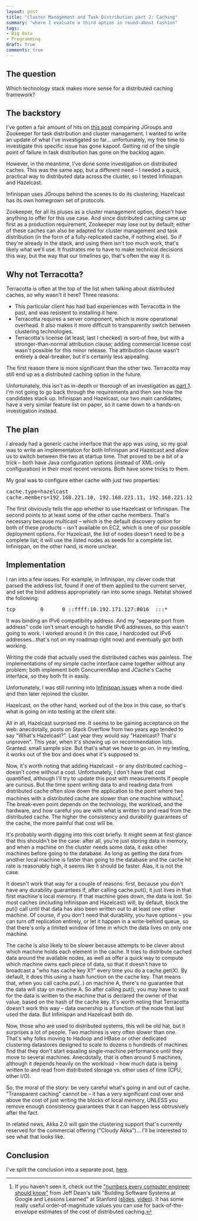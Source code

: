 ```yaml
--- 
layout: post
title: "Cluster Management and Task Distribution part 2: Caching"
summary: "where I evaluate a third option in round-about fashion"
tags: 
- Big Data
- Programming
draft: true
comments: true
---
```


<h2>The question</h2>
Which technology stack makes more sense for a distributed caching framework?

<h2>The backstory</h2>

I've gotten a fair amount of hits on <a href="http://www.matt-thinks-so.com/2011/01/29/cluster-management-and-task-distribution-zookeeper-vs-jgroups.html">this post</a> comparing JGroups and Zookeeper for task distribution and cluster management. 
I wanted to write an update of what I've investigated so far... unfortunately, my free time to investigate this specific issue has gone kapoof. Getting rid of the single point of failure in task distribution has gone on the backlog again. 

However, in the meantime, I've done some investigation on distributed caches. This was the same app, but a different need – I needed a quick, practical way to distributed data across the cluster, so I tested Infinispan and Hazelcast. <br>

Infinispan uses JGroups behind the scenes to do its clustering; Hazelcast has its own homegrown set of protocols.

Zookeeper, for all its pluses as a cluster management option, doesn't have anything to offer for this use case. And since distributed caching came up first as a production requirement, Zookeeper may lose out by default; either of these caches can also be adapted for cluster management and task distribution (in the form of a fully-replicated cache, if nothing else). So if they're already in the stack, and using them isn't too much work, that's likely what we'll use. It frustrates me to have to make technical decisions this way, but the way that our timelines go, that's often the way it is. 

<h2>Why not Terracotta?</h2>

Terracotta is often at the top of the list when talking about distributed caches, so why wasn't it here? 
Three reasons: 
<ul>
  <li>This particular client has had bad experiences with Terracotta in the past, and was resistent to installing it here.</li>
  <li>Terracotta requires a server component, which is more operational overhead.  It also makes it more difficult to transparently switch between clustering technologies.</li>
  <li>Terracotta's license (at least, last I checked) is sort-of free, but with a stronger-than-normal attribution clause; adding commercial license cost wasn't possible for this minor release. The attribution clause wasn't entirely a deal-breaker, but it's certainly less appealing.</li>
</ul>

The first reason there is more significant than the other two. Terracotta may still end up as a distributed caching option in the future.

Unfortunately, this isn't as in-depth or thorough of an investigation as <a href="http://www.matt-thinks-so.com/2011/01/29/cluster-management-and-task-distribution-zookeeper-vs-jgroups.html">part 1</a>. I'm not going to go back through the requirements and then see how the candidates stack up. Infinispan and Hazelcast, our two main candidates, have a very similar feature list on paper, so it came down to a hands-on investigation instead. 

<h2>The plan</h2>

I already had a generic cache interface that the app was using, so my goal was to write an implementation for both Infinispan and Hazelcast and allow us to switch between the two at startup time. That proved to be a bit of a trick – both have Java configuration options (instead of XML-only configuration) in their most recent versions. Both have some tricks to them.<br>

My goal was to configure either cache with just two properties: 
<pre>
cache.type=hazelcast
cache.members=192.168.221.10, 192.168.221.11, 192.168.221.12, 192.168.221.13
</pre>

The first obviously tells the app whether to use Hazelcast or Infinispan. The second points to at least some of the other cache members. That's necessary because multicast – which is the default discovery option for both of these products – isn't available on EC2, which is one of our possible deployment options. For Hazelcast, the list of nodes doesn't need to be a complete list; it will use the listed nodes as seeds for a complete list. Infinispan, on the other hand, is more unclear.

<h2>Implementation</h2>

I ran into a few issues. For example, in Infinispan, my clever code that parsed the address list, found if one of them applied to the current server, and set the bind address appropriately ran into some snags.  Netstat showed the following: 

<pre>
tcp        0      0 ::ffff:10.192.171.127:8016  :::*                        LISTEN      
</pre>

It was binding an IPv6 compatibility address. And my "separate port from address" code isn't smart enough to handle IPv6 addresses, so this wasn't going to work.
I worked around it (in this case, I hardcoded out IPv6 addresses...that's not on my roadmap right now) and eventually got both working.

Writing the code that actually used the distributed caches was painless. The implementations of my simple cache interface came together without any problem; both implement both ConcurrentMap and JCache's Cache interface, so they both fit in easily.

Unfortunately, I was still running into <a href="https://issues.jboss.org/browse/JGRP-1253">Infinispan issues</a> when a node died and then later rejoined the cluster. 

Hazelcast, on the other hand, worked out of the box in this case, so that's what is going on into testing at the client site.

All in all, Hazelcast surprised me.  It seems to be gaining acceptance on the web:  anecdotally, posts on Stack Overflow from two years ago tended to say "What's Hazelcast?".  Last year they would say "Hazelcast? That's unproven". This year, when it's showing up on recommendation lists. Granted: small sample size. But that's what we have to go on.
In my testing, it works out of the box and does what it's supposed to.

Now, it's worth noting that adding Hazelcast – or any distributed caching – doesn't come without a cost. Unfortunately, I don't have that cost quantified, although I'll try to update this post with measurements if people are curious. But the time spent writing data to and reading data from distributed cache often slow down the application to the point where two machines with a distributed cache are slower than one machine without[^1]. The break-even point depends on the technology, the workload, and the hardware, and how careful you are with what is written to and read from the distributed cache. The higher the consistency and durability guarantees of the cache, the more painful that cost will be.  

It's probably worth digging into this cost briefly. It might seem at first glance that this shouldn't be the case: after all, you're just storing data in memory, and when a machine on the cluster needs some data, it asks other machines before going to the database. As long as getting the data from another local machine is faster than going to the database and the cache hit rate is reasonably high, it seems like it should be faster.  Alas, it is not the case. 

It doesn't work that way for a couple of reasons: first, because you don't have any durability guarantees if, after calling cache.put(), it just lives in that first machine's local memory. If that machine goes down, the data is lost. So most caches (including Infinispan and Hazelcast) will, by default, block the put() call until that data has also been written out to at least one other machine. Of course, if you don't need that durability, you have options – you can turn off replication entirely, or let it happen in a write-behind queue, so that there's only a limited window of time in which the data lives on only one machine.

The cache is also likely to be slower because attempts to be clever about which machine holds each element in the cache. It tries to distribute cached data around the available nodes, as well as offer a quick way to compute which machine owns each piece of data, so that it doesn't have to broadcast a "who has cache key X?" every time you do a cache.get(X).  By default, it does this using a hash function on the cache key.  That means that, when you call cache.put(..) on machine A, there's no guarantee that the data will stay on machine A. So after calling put(), you may have to wait for the data is written to the machine that is declared the owner of that value, based on the hash of the cache key. It's worth noting that Terracotta doesn't work this way – data ownership is a function of the node that last used the data. But Infinispan and Hazelcast both do. 

Now, those who are used to distributed systems, this will be old hat, but it surprises a lot of people.  Two machines is very often slower than one. That's why folks moving to Hadoop and HBase or other dedicated clustering datastores designed to scale to dozens o hundreds of machines find that they don't start equaling single-machine performance until they move to several machines. Anecdotally, that is often around 5 machines, although it depends heavily on the workload – how much data is being written to and read from distributed storage vs. other uses of time (CPU, other I/O). 

So, the moral of the story: be very careful what's going in and out of cache. "Transparent caching" cannot be – it has a very significant cost over and above the cost of just writing the blocks of local memory, UNLESS you remove enough consistency guarantees that it can happen less obtrusively after the fact.

  [^1]:  If you haven't seen it, check out the ["numbers every computer engineer should know"](http://www.quora.com/What-are-the-numbers-that-every-computer-engineer-should-know-according-to-Jeff-Dean) from Jeff Dean's talk "Building Software Systems at Google and Lessons Learned" at Stanford ([slides](http://www.cs.cornell.edu/projects/ladis2009/talks/dean-keynote-ladis2009.pdf), [video](http://goo.gl/0MznW])).  It has some really useful order-of-magnitude values you can use for back-of-the-envelope estimates of the cost of distributed caching.

In related news, Akka 2.0 will gain the clustering support that's currently reserved for the commercial offering ("Cloudy Akka")... I'll be interested to see what that looks like. 

<h2>Conclusion</h2>

I've split the conclusion into a separate post, [here](/2011/11/05/cluster-management-and-task-distribution-part-3.html).

